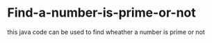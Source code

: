 # Find-a-number-is-prime-or-not

this java code can be used to find wheather a number is prime or not 


